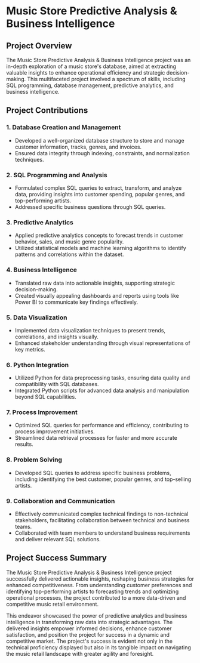 # Music Store Predictive Analysis & Business Intelligence

## Project Overview

The Music Store Predictive Analysis & Business Intelligence project was an in-depth exploration of a music store's database, aimed at extracting valuable insights to enhance operational efficiency and strategic decision-making. This multifaceted project involved a spectrum of skills, including SQL programming, database management, predictive analytics, and business intelligence.

## Project Contributions

### 1. Database Creation and Management

- Developed a well-organized database structure to store and manage customer information, tracks, genres, and invoices.
- Ensured data integrity through indexing, constraints, and normalization techniques.

### 2. SQL Programming and Analysis

- Formulated complex SQL queries to extract, transform, and analyze data, providing insights into customer spending, popular genres, and top-performing artists.
- Addressed specific business questions through SQL queries.

### 3. Predictive Analytics

- Applied predictive analytics concepts to forecast trends in customer behavior, sales, and music genre popularity.
- Utilized statistical models and machine learning algorithms to identify patterns and correlations within the dataset.

### 4. Business Intelligence

- Translated raw data into actionable insights, supporting strategic decision-making.
- Created visually appealing dashboards and reports using tools like Power BI to communicate key findings effectively.

### 5. Data Visualization

- Implemented data visualization techniques to present trends, correlations, and insights visually.
- Enhanced stakeholder understanding through visual representations of key metrics.

### 6. Python Integration

- Utilized Python for data preprocessing tasks, ensuring data quality and compatibility with SQL databases.
- Integrated Python scripts for advanced data analysis and manipulation beyond SQL capabilities.

### 7. Process Improvement

- Optimized SQL queries for performance and efficiency, contributing to process improvement initiatives.
- Streamlined data retrieval processes for faster and more accurate results.

### 8. Problem Solving

- Developed SQL queries to address specific business problems, including identifying the best customer, popular genres, and top-selling artists.

### 9. Collaboration and Communication

- Effectively communicated complex technical findings to non-technical stakeholders, facilitating collaboration between technical and business teams.
- Collaborated with team members to understand business requirements and deliver relevant SQL solutions.

## Project Success Summary

The Music Store Predictive Analysis & Business Intelligence project successfully delivered actionable insights, reshaping business strategies for enhanced competitiveness. From understanding customer preferences and identifying top-performing artists to forecasting trends and optimizing operational processes, the project contributed to a more data-driven and competitive music retail environment.

This endeavor showcased the power of predictive analytics and business intelligence in transforming raw data into strategic advantages. The delivered insights empower informed decisions, enhance customer satisfaction, and position the project for success in a dynamic and competitive market. The project's success is evident not only in the technical proficiency displayed but also in its tangible impact on navigating the music retail landscape with greater agility and foresight.
